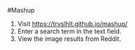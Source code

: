 #Mashup

1. Visit https://trvslhlt.github.io/mashup/
2. Enter a search term in the text field.
3. View the image results from Reddit.
